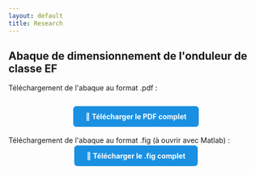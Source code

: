 ```yaml
---
layout: default
title: Research
---
```


## Abaque de dimensionnement de l'onduleur de classe EF

<p>Téléchargement de l'abaque au format .pdf :</p>

<div style="text-align: center; margin-bottom: 30px; margin-top: 40px;">
  <a href="/assets/pdf/chart_EF.pdf" download
     style="background-color: #1A90E2; color: white; padding: 12px 24px; border-radius: 6px; text-decoration: none; font-weight: bold;">
    📄 Télécharger le PDF complet
  </a>
</div>

<p>Téléchargement de l'abaque au format .fig (à ouvrir avec Matlab) :</p>

<div style="text-align: center; margin-bottom: 30px;">
  <a href="/assets/other/chart_EF.fig" download
     style="background-color: #1A90E2; color: white; padding: 12px 24px; border-radius: 6px; text-decoration: none; font-weight: bold;">
    📄 Télécharger le .fig complet
  </a>
</div>

